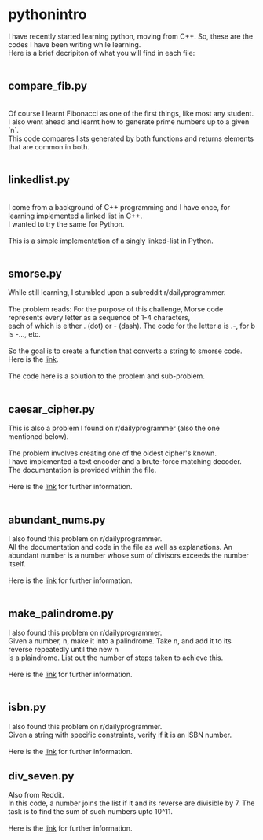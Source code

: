 # pythonintro
I have recently started learning python, moving from C++. So, these are the codes I have been writing while learning.
<br>
Here is a brief decripiton of what you will find in each file:
<br>
<br>
## **compare_fib.py**
<br>
Of course I learnt Fibonacci as one of the first things, like most any student. <br>
I also went ahead and learnt how to generate prime numbers up to a given `n`.
<br>
This code compares lists generated by both functions and returns elements that are common in both.
<br>
<br>

## **linkedlist.py**
<br>
I come from a background of C++ programming and I have once, for learning implemented a linked list in C++.
<br>
I wanted to try the same for Python.
<br>
<br>
This is a simple implementation of a singly linked-list in Python.
<br>
<br>

## **smorse.py**
While still learning, I stumbled upon a subreddit r/dailyprogrammer.
<br>
<br>
The problem reads:
For the purpose of this challenge, Morse code represents every letter as a sequence of 1-4 characters,
<br>
each of which is either . (dot) or - (dash). The code for the letter a is .-, for b is -..., etc.
<br>
<br>
So the goal is to create a function that converts a string to smorse code.
<br>
Here is the [link](https://www.reddit.com/r/dailyprogrammer/comments/cmd1hb/20190805_challenge_380_easy_smooshed_morse_code_1/?rdt=63439).
<br>
<br>
The code here is a solution to the problem and sub-problem.
<br>
<br>

## **caesar_cipher.py**
This is also a problem I found on r/dailyprogrammer (also the one mentioned below).
<br>
<br>
The problem involves creating one of the oldest cipher's known.
<br>
I have implemented a text encoder and a brute-force matching decoder. The documentation is provided within the file.
<br>
<br>
Here is the [link](https://www.reddit.com/r/dailyprogrammer/comments/t33vi/522012_challenge_47_easy/) for further information.
<br>
<br>

## **abundant_nums.py**
I also found this problem on r/dailyprogrammer.
<br>
All the documentation and code in the file as well as explanations.
An abundant number is a number whose sum of divisors exceeds the number itself.
<br>
<br>
Here is the [link](https://www.reddit.com/r/dailyprogrammer/comments/3uuhdk/20151130_challenge_243_easy_abundant_and/) for further information.
<br>
<br>

## **make_palindrome.py**
I also found this problem on r/dailyprogrammer.
<br>
Given a number, n, make it into a palindrome. Take n, and add it to its reverse repeatedly until the new n
<br>
is a plaindrome. List out the number of steps taken to achieve this.
<br>
<br>
Here is the [link](https://www.reddit.com/r/dailyprogrammer/comments/38yy9s/20150608_challenge_218_easy_making_numbers/) for further information.
<br>
<br>

## **isbn.py**
I also found this problem on r/dailyprogrammer.
<br>
Given a string with specific constraints, verify if it is an ISBN number.
<br>
<br>
Here is the [link](https://www.reddit.com/r/dailyprogrammer/comments/2s7ezp/20150112_challenge_197_easy_isbn_validator/) for further information.

## **div_seven.py**
Also from Reddit.
<br>
In this code, a number joins the list if it and its reverse are divisible by 7. The task is to find the sum of such numbers upto 10^11.
<br>
<br>
Here is the [link](https://www.reddit.com/r/dailyprogrammer/comments/3irzsi/20150828_challenge_229_hard_divisible_by_7/) for further information.
